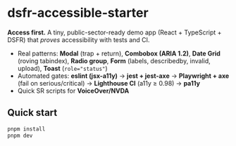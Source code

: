 # dsfr-accessible-starter

**Access first.** A tiny, public-sector-ready demo app (React + TypeScript + DSFR) that *proves* accessibility with tests and CI.

- Real patterns: **Modal** (trap + return), **Combobox (ARIA 1.2)**, **Date Grid** (roving tabindex), **Radio group**, **Form** (labels, describedby, invalid, upload), **Toast** (`role="status"`)
- Automated gates: **eslint (jsx-a11y)** → **jest + jest-axe** → **Playwright + axe** (fail on serious/critical) → **Lighthouse CI** (a11y ≥ 0.98) → **pa11y**
- Quick SR scripts for **VoiceOver/NVDA**

## Quick start
```bash
pnpm install
pnpm dev
